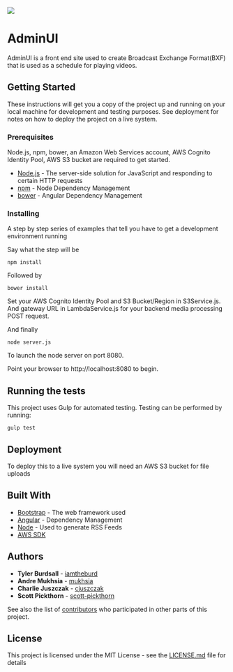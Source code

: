 ![](https://travis-ci.org/psu-capstone-teamD/AdminUI.svg?branch=master)

# AdminUI

AdminUI is a front end site used to create Broadcast Exchange Format(BXF) that is used as a schedule for playing videos.

## Getting Started

These instructions will get you a copy of the project up and running on your local machine for development and testing purposes. See deployment for notes on how to deploy the project on a live system.

### Prerequisites

Node.js, npm, bower, an Amazon Web Services account, AWS Cognito Identity Pool, AWS S3 bucket are required to get started.

* [Node.js](https://nodejs.org) - The server-side solution for JavaScript and responding to certain HTTP requests
* [npm](https://www.npmjs.com) - Node Dependency Management
* [bower](https://bower.io) - Angular Dependency Management

### Installing

A step by step series of examples that tell you have to get a development environment running

Say what the step will be

```
npm install
```

Followed by

```
bower install
```

Set your AWS Cognito Identity Pool and S3 Bucket/Region in S3Service.js. And gateway URL in LambdaService.js for your backend media processing POST request.

And finally

```
node server.js
```

To launch the node server on port 8080.

Point your browser to http://localhost:8080 to begin.

## Running the tests

This project uses Gulp for automated testing. Testing can be performed by running:

```
gulp test
```

## Deployment

To deploy this to a live system you will need an AWS S3 bucket for file uploads

## Built With

* [Bootstrap](http://www.dropwizard.io/1.0.2/docs/) - The web framework used
* [Angular](https://maven.apache.org/) - Dependency Management
* [Node](https://rometools.github.io/rome/) - Used to generate RSS Feeds
* [AWS SDK]() 

## Authors

* **Tyler Burdsall** - [iamtheburd](https://github.com/iamtheburd)
* **Andre Mukhsia** - [mukhsia](https://github.com/mukhsia)
* **Charlie Juszczak** - [cjuszczak](https://github.com/cjuszczak)
* **Scott Pickthorn** - [scott-pickthorn](https://github.com/scott-pickthorn)

See also the list of [contributors](https://github.com/orgs/psu-capstone-teamD/people) who participated in other parts of this project.

## License

This project is licensed under the MIT License - see the [LICENSE.md](LICENSE.md) file for details

